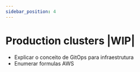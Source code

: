 ```yaml
---
sidebar_position: 4
---
```


# Production clusters |WIP|

- Explicar o conceito de GitOps para infraestrutura
- Enumerar formulas AWS
